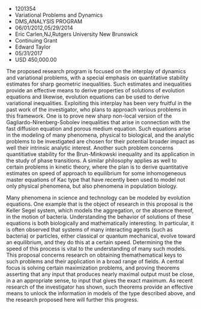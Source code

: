 
* 1201354
* Variational Problems and Dynamics
* DMS,ANALYSIS PROGRAM
* 06/01/2012,05/29/2014
* Eric Carlen,NJ,Rutgers University New Brunswick
* Continuing Grant
* Edward Taylor
* 05/31/2017
* USD 450,000.00

The proposed research program is focused on the interplay of dynamics and
variational problems, with a special emphasis on quantitative stability
estimates for sharp geometric inequalities. Such estimates and inequalities
provide an effective means to derive properties of solutions of evolution
equations and likewise, evolution equations can be used to derive variational
inequalities. Exploiting this interplay has been very fruitful in the past work
of the investigator, who plans to approach various problems in this framework.
One is to prove new sharp non-local version of the Gagliardo-Nirenberg-Sobolev
inequalities that arise in connection with the fast diffusion equation and
porous medium equation. Such equations arise in the modeling of many phenomena,
physical to biological, and the analytic problems to be investigated are chosen
for their potential broader impact as well their intrinsic analytic interest.
Another such problem concerns quantitiative stability for the Brun-Minkowski
inequality and its application in the study of phase transitions. A similar
philosophy applies as well to certain problems in kinetic theory, where the plan
is to derive quantitative estimates on speed of approach to equilibrium for some
inhomogeneous master equations of Kac type that have recently been used to model
not only physical phenomena, but also phenomena in population biology.

Many phenomena in science and technology can be modeled by evolution equations.
One example that is the object of research in this proposal is the Keller Segel
system, which models the aggregation, or the absence thereof, in the motion of
bacteria. Understanding the behavior of solutions of these equations is both
biologically and mathematically interesting. In particular, it is often observed
that systems of many interacting agents (such as bacteria) or particles, either
classical or quantum mechanical, evolve toward an equilibrium, and they do this
at a certain speed. Determining the the speed of this process is vital to the
understanding of many such models. This proposal concerns research on obtaining
themathematical keys to such problems and their application in a broad range of
fields. A central focus is solving certain maximization problems, and proving
theorems asserting that any input that produces nearly maximal output must be
close, in a an appropriate sense, to input that gives the exact maximum. As
recent research of the investigator has shown, such theorems provide an
effective means to unlock the information in models of the type described above,
and the research proposed here will further this progress.
